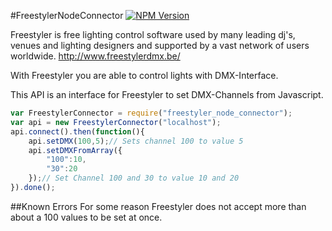 #FreestylerNodeConnector
[![NPM Version][npm-image]][npm-url]

Freestyler is free lighting control software used by many leading dj's, venues and lighting designers and supported by a vast network of users worldwide.
http://www.freestylerdmx.be/

With Freestyler you are able to control lights with DMX-Interface.

This API is an interface for Freestyler to set DMX-Channels from Javascript.
```js
var FreestylerConnector = require("freestyler_node_connector");
var api = new FreestylerConnector("localhost");
api.connect().then(function(){
	api.setDMX(100,5);// Sets channel 100 to value 5
	api.setDMXFromArray({
		"100":10,
		"30":20
	});// Set Channel 100 and 30 to value 10 and 20
}).done();
```

##Known Errors
For some reason Freestyler does not accept more than about a 100 values to be set at once.

[npm-image]: https://img.shields.io/npm/v/freestyler_node_connector.svg?style=flat
[npm-url]: https://npmjs.org/package/freestyler_node_connector

